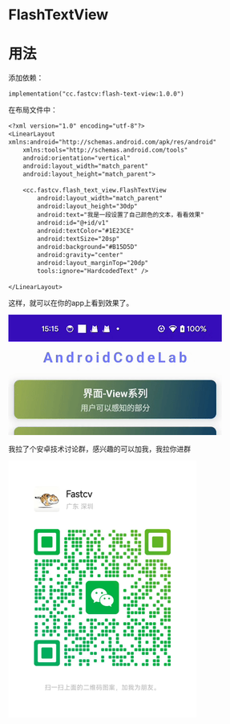 # FlashTextView

# 用法



添加依赖：

```
implementation("cc.fastcv:flash-text-view:1.0.0")
```



在布局文件中：

```
<?xml version="1.0" encoding="utf-8"?>
<LinearLayout xmlns:android="http://schemas.android.com/apk/res/android"
    xmlns:tools="http://schemas.android.com/tools"
    android:orientation="vertical"
    android:layout_width="match_parent"
    android:layout_height="match_parent">

    <cc.fastcv.flash_text_view.FlashTextView
        android:layout_width="match_parent"
        android:layout_height="30dp"
        android:text="我是一段设置了自己颜色的文本，看看效果"
        android:id="@+id/v1"
        android:textColor="#1E23CE"
        android:textSize="20sp"
        android:background="#B15D5D"
        android:gravity="center"
        android:layout_marginTop="20dp"
        tools:ignore="HardcodedText" />

</LinearLayout>
```



这样，就可以在你的app上看到效果了。

![](./assets/2025_06_xiaoguotu-b55b75.gif)





我拉了个安卓技术讨论群，感兴趣的可以加我，我拉你进群

<img src="./assets/image-20250610153910261.png" alt="image-20250610153910261" style="zoom:50%;" />
